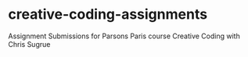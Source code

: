 # creative-coding-assignments
Assignment Submissions for Parsons Paris course Creative Coding with Chris Sugrue
